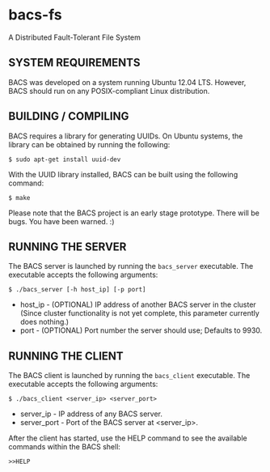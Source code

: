 bacs-fs
=======

A Distributed Fault-Tolerant File System


SYSTEM REQUIREMENTS
-------------------
BACS was developed on a system running Ubuntu 12.04 LTS.  However, BACS should
run on any POSIX-compliant Linux distribution.



BUILDING / COMPILING
--------------------
BACS requires a library for generating UUIDs.  On Ubuntu systems, the library
can be obtained by running the following:

`$ sudo apt-get install uuid-dev`

With the UUID library installed, BACS can be built using the following command:

`$ make`

Please note that the BACS project is an early stage prototype.  There will be
bugs.  You have been warned. :)



RUNNING THE SERVER
------------------
The BACS server is launched by running the `bacs_server` executable.  The 
executable accepts the following arguments:

`$ ./bacs_server [-h host_ip] [-p port]`

 - host_ip - (OPTIONAL) IP address of another BACS server in the cluster
             (Since cluster functionality is not yet complete, this parameter
              currently does nothing.)
 - port    - (OPTIONAL) Port number the server should use; Defaults to 9930.



RUNNING THE CLIENT
------------------
The BACS client is launched by running the `bacs_client` executable.  The 
executable accepts the following arguments:

`$ ./bacs_client <server_ip> <server_port>`

 - server_ip   - IP address of any BACS server.
 - server_port - Port of the BACS server at <server_ip>.

After the client has started, use the HELP command to see the available commands
within the BACS shell:

`>>HELP`
